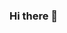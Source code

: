 ### Hi there 👋

<!--
**mariajosesr4/mariajosesr4** is a ✨ _special_ ✨ repository because its `README.md` (this file) appears on your GitHub profile.

Here are some ideas to get you started:

- 🔭 I’m currently working on Globant examples
- 🌱 I’m currently learning QA + Automation
- 👯 I’m looking to collaborate on whatever you need
- 🤔 I’m looking for help with everything
- 💬 Ask me about Pseint
- 📫 How to reach me: ...
- 😄 Pronouns: ...
- ⚡ Fun fact: ...
-->
